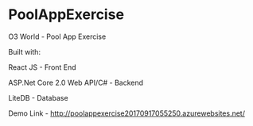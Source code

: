 # PoolAppExercise

O3 World - Pool App Exercise

Built with:

React JS - Front End

ASP.Net Core 2.0 Web API/C# - Backend

LiteDB - Database

Demo Link - http://poolappexercise20170917055250.azurewebsites.net/
